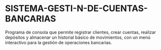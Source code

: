 # SISTEMA-GESTI-N-DE-CUENTAS-BANCARIAS
Programa de consola que permite registrar clientes, crear cuentas, realizar depósitos y almacenar un historial básico de movimientos, con un menú interactivo para la gestión de operaciones bancarias.
